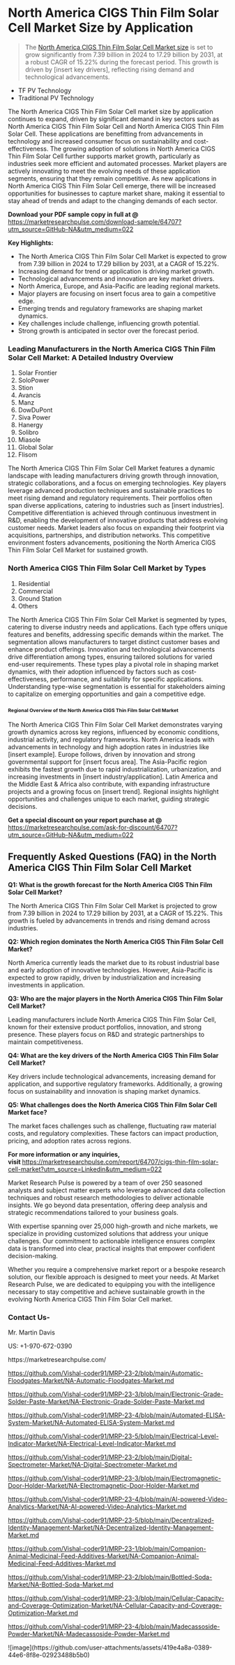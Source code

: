 <h1>North America CIGS Thin Film Solar Cell Market&nbsp;Size by Application</h1><blockquote><p>The <a href="https://marketresearchpulse.com/download-sample/64707?utm_source=GitHub-NA&amp;utm_medium=022">North America CIGS Thin Film Solar Cell Market size</a> is set to grow significantly from 7.39 billion in 2024 to 17.29 billion by 2031, at a robust CAGR of 15.22% during the forecast period. This growth is driven by [insert key drivers], reflecting rising demand and technological advancements.</p></blockquote><ul><li>TF PV Technology<li> Traditional PV Technology</li></ul><p>The North America CIGS Thin Film Solar Cell market size by application continues to expand, driven by significant demand in key sectors such as North America CIGS Thin Film Solar Cell and North America CIGS Thin Film Solar Cell. These applications are benefitting from advancements in technology and increased consumer focus on sustainability and cost-effectiveness. The growing adoption of solutions in North America CIGS Thin Film Solar Cell further supports market growth, particularly as industries seek more efficient and automated processes. Market players are actively innovating to meet the evolving needs of these application segments, ensuring that they remain competitive. As new applications in North America CIGS Thin Film Solar Cell emerge, there will be increased opportunities for businesses to capture market share, making it essential to stay ahead of trends and adapt to the changing demands of each sector.</p><p><strong>Download your PDF sample copy in full at @ </strong><a href="https://marketresearchpulse.com/download-sample/64707?utm_source=GitHub-NA&amp;utm_medium=022">https://marketresearchpulse.com/download-sample/64707?utm_source=GitHub-NA&amp;utm_medium=022</a></p><p><strong>Key Highlights: </strong></p><ul><li>The North America CIGS Thin Film Solar Cell Market is expected to grow from 7.39 billion in 2024 to 17.29 billion by 2031, at a CAGR of 15.22%.</li><li>Increasing demand for trend or application is driving market growth.</li><li>Technological advancements and innovation are key market drivers.</li><li>North America, Europe, and Asia-Pacific are leading regional markets.</li><li>Major players are focusing on insert focus area to gain a competitive edge.</li><li>Emerging trends and regulatory frameworks are shaping market dynamics.</li><li>Key challenges include challenge, influencing growth potential.</li><li>Strong growth is anticipated in sector over the forecast period.</li></ul><h3>Leading Manufacturers in the North America CIGS Thin Film Solar Cell Market: A Detailed Industry Overview</h3><ol><li>Solar Frontier</li><li>SoloPower</li><li>Stion</li><li>Avancis</li><li>Manz</li><li>DowDuPont</li><li>Siva Power</li><li>Hanergy</li><li>Solibro</li><li>Miasole</li><li>Global Solar</li><li>Flisom</li></ol><div class="flex max-w-full flex-col flex-grow"><div class="min-h-8 text-message flex w-full flex-col items-end gap-2 whitespace-normal break-words [.text-message+&amp;]:mt-5" dir="auto" data-message-author-role="assistant" data-message-id="fd8432e4-4910-450d-b182-61b7bfb0a01f" data-message-model-slug="gpt-4o"><div class="flex w-full flex-col gap-1 empty:hidden first:pt-[3px]"><div class="markdown prose w-full break-words dark:prose-invert light"><p>The North America CIGS Thin Film Solar Cell Market features a dynamic landscape with leading manufacturers driving growth through innovation, strategic collaborations, and a focus on emerging technologies. Key players leverage advanced production techniques and sustainable practices to meet rising demand and regulatory requirements. Their portfolios often span diverse applications, catering to industries such as [insert industries]. Competitive differentiation is achieved through continuous investment in R&amp;D, enabling the development of innovative products that address evolving customer needs. Market leaders also focus on expanding their footprint via acquisitions, partnerships, and distribution networks. This competitive environment fosters advancements, positioning the North America CIGS Thin Film Solar Cell Market for sustained growth.</p></div></div></div></div><h3>North America CIGS Thin Film Solar Cell Market by Types</h3><ol><li>Residential<li> Commercial<li> Ground Station<li> Others</li></ol><div class="flex max-w-full flex-col flex-grow"><div class="min-h-8 text-message flex w-full flex-col items-end gap-2 whitespace-normal break-words [.text-message+&amp;]:mt-5" dir="auto" data-message-author-role="assistant" data-message-id="084470be-0bb7-4664-bddf-5156b4f41249" data-message-model-slug="gpt-4o-mini"><div class="flex w-full flex-col gap-1 empty:hidden first:pt-[3px]"><div class="markdown prose w-full break-words dark:prose-invert light"><p>The North America CIGS Thin Film Solar Cell Market is segmented by types, catering to diverse industry needs and applications. Each type offers unique features and benefits, addressing specific demands within the market. The segmentation allows manufacturers to target distinct customer bases and enhance product offerings. Innovation and technological advancements drive differentiation among types, ensuring tailored solutions for varied end-user requirements. These types play a pivotal role in shaping market dynamics, with their adoption influenced by factors such as cost-effectiveness, performance, and suitability for specific applications. Understanding type-wise segmentation is essential for stakeholders aiming to capitalize on emerging opportunities and gain a competitive edge.</p></div></div></div></div><h3><span style="font-size: 11px;">Regional Overview of the North America CIGS Thin Film Solar Cell Market</span></h3><div class="flex max-w-full flex-col flex-grow"><div class="min-h-8 text-message flex w-full flex-col items-end gap-2 whitespace-normal break-words [.text-message+&amp;]:mt-5" dir="auto" data-message-author-role="assistant" data-message-id="e9038762-ce64-4e30-91c9-9bd413514231" data-message-model-slug="gpt-4o-mini"><div class="flex w-full flex-col gap-1 empty:hidden first:pt-[3px]"><div class="markdown prose w-full break-words dark:prose-invert light"><p>The North America CIGS Thin Film Solar Cell Market demonstrates varying growth dynamics across key regions, influenced by economic conditions, industrial activity, and regulatory frameworks. North America leads with advancements in technology and high adoption rates in industries like [insert example]. Europe follows, driven by innovation and strong governmental support for [insert focus area]. The Asia-Pacific region exhibits the fastest growth due to rapid industrialization, urbanization, and increasing investments in [insert industry/application]. Latin America and the Middle East &amp; Africa also contribute, with expanding infrastructure projects and a growing focus on [insert trend]. Regional insights highlight opportunities and challenges unique to each market, guiding strategic decisions.</p></div></div></div></div><p><strong>Get a special discount on your report purchase at @ </strong><a href="https://marketresearchpulse.com/ask-for-discount/64707?utm_source=GitHub-NA&amp;utm_medium=022">https://marketresearchpulse.com/ask-for-discount/64707?utm_source=GitHub-NA&amp;utm_medium=022</a></p><h2>Frequently Asked Questions (FAQ) in the North America CIGS Thin Film Solar Cell Market</h2><p><strong>Q1: What is the growth forecast for the North America CIGS Thin Film Solar Cell Market?</strong></p><p>The North America CIGS Thin Film Solar Cell Market is projected to grow from 7.39 billion in 2024 to 17.29 billion by 2031, at a CAGR of 15.22%. This growth is fueled by advancements in trends and rising demand across industries.</p><p><strong>Q2: Which region dominates the North America CIGS Thin Film Solar Cell Market?</strong></p><p>North America currently leads the market due to its robust industrial base and early adoption of innovative technologies. However, Asia-Pacific is expected to grow rapidly, driven by industrialization and increasing investments in application.</p><p><strong>Q3: Who are the major players in the North America CIGS Thin Film Solar Cell Market?</strong></p><p>Leading manufacturers include North America CIGS Thin Film Solar Cell, known for their extensive product portfolios, innovation, and strong presence. These players focus on R&amp;D and strategic partnerships to maintain competitiveness.</p><p><strong>Q4: What are the key drivers of the North America CIGS Thin Film Solar Cell Market?</strong></p><p>Key drivers include technological advancements, increasing demand for application, and supportive regulatory frameworks. Additionally, a growing focus on sustainability and innovation is shaping market dynamics.</p><p><strong>Q5: What challenges does the North America CIGS Thin Film Solar Cell Market face?</strong></p><p>The market faces challenges such as challenge, fluctuating raw material costs, and regulatory complexities. These factors can impact production, pricing, and adoption rates across regions.</p><p><strong>For more information or any inquiries, visit&nbsp;</strong><a href="https://marketresearchpulse.com/report/64707/cigs-thin-film-solar-cell-market?utm_source=Linkedin&utm_medium=022">https://marketresearchpulse.com/report/64707/cigs-thin-film-solar-cell-market?utm_source=Linkedin&utm_medium=022</a></p><p>Market Research Pulse is powered by a team of over 250 seasoned analysts and subject matter experts who leverage advanced data collection techniques and robust research methodologies to deliver actionable insights. We go beyond data presentation, offering deep analysis and strategic recommendations tailored to your business goals.</p><p>With expertise spanning over 25,000 high-growth and niche markets, we specialize in providing customized solutions that address your unique challenges. Our commitment to actionable intelligence ensures complex data is transformed into clear, practical insights that empower confident decision-making.</p><p>Whether you require a comprehensive market report or a bespoke research solution, our flexible approach is designed to meet your needs. At Market Research Pulse, we are dedicated to equipping you with the intelligence necessary to stay competitive and achieve sustainable growth in the evolving North America CIGS Thin Film Solar Cell market.</p><h3><strong>Contact Us-</strong></h3><p>Mr. Martin Davis</p><p>US: +1-970-672-0390</p><p>https://marketresearchpulse.com/</p><p><a href="https://github.com/Vishal-coder91/MRP-23-2/blob/main/Automatic-Floodgates-Market/NA-Automatic-Floodgates-Market.md">https://github.com/Vishal-coder91/MRP-23-2/blob/main/Automatic-Floodgates-Market/NA-Automatic-Floodgates-Market.md</a></p><p><a href="https://github.com/Vishal-coder91/MRP-23-3/blob/main/Electronic-Grade-Solder-Paste-Market/NA-Electronic-Grade-Solder-Paste-Market.md">https://github.com/Vishal-coder91/MRP-23-3/blob/main/Electronic-Grade-Solder-Paste-Market/NA-Electronic-Grade-Solder-Paste-Market.md</a></p><p><a href="https://github.com/Vishal-coder91/MRP-23-4/blob/main/Automated-ELISA-System-Market/NA-Automated-ELISA-System-Market.md">https://github.com/Vishal-coder91/MRP-23-4/blob/main/Automated-ELISA-System-Market/NA-Automated-ELISA-System-Market.md</a></p><p><a href="https://github.com/Vishal-coder91/MRP-23-5/blob/main/Electrical-Level-Indicator-Market/NA-Electrical-Level-Indicator-Market.md">https://github.com/Vishal-coder91/MRP-23-5/blob/main/Electrical-Level-Indicator-Market/NA-Electrical-Level-Indicator-Market.md</a></p><p><a href="https://github.com/Vishal-coder91/MRP-23-2/blob/main/Digital-Spectrometer-Market/NA-Digital-Spectrometer-Market.md">https://github.com/Vishal-coder91/MRP-23-2/blob/main/Digital-Spectrometer-Market/NA-Digital-Spectrometer-Market.md</a></p><p><a href="https://github.com/Vishal-coder91/MRP-23-3/blob/main/Electromagnetic-Door-Holder-Market/NA-Electromagnetic-Door-Holder-Market.md">https://github.com/Vishal-coder91/MRP-23-3/blob/main/Electromagnetic-Door-Holder-Market/NA-Electromagnetic-Door-Holder-Market.md</a></p><p><a href="https://github.com/Vishal-coder91/MRP-23-4/blob/main/AI-powered-Video-Analytics-Market/NA-AI-powered-Video-Analytics-Market.md">https://github.com/Vishal-coder91/MRP-23-4/blob/main/AI-powered-Video-Analytics-Market/NA-AI-powered-Video-Analytics-Market.md</a></p><p><a href="https://github.com/Vishal-coder91/MRP-23-5/blob/main/Decentralized-Identity-Management-Market/NA-Decentralized-Identity-Management-Market.md">https://github.com/Vishal-coder91/MRP-23-5/blob/main/Decentralized-Identity-Management-Market/NA-Decentralized-Identity-Management-Market.md</a></p><p><a href="https://github.com/Vishal-coder91/MRP-23-1/blob/main/Companion-Animal-Medicinal-Feed-Additives-Market/NA-Companion-Animal-Medicinal-Feed-Additives-Market.md">https://github.com/Vishal-coder91/MRP-23-1/blob/main/Companion-Animal-Medicinal-Feed-Additives-Market/NA-Companion-Animal-Medicinal-Feed-Additives-Market.md</a></p><p><a href="https://github.com/Vishal-coder91/MRP-23-2/blob/main/Bottled-Soda-Market/NA-Bottled-Soda-Market.md">https://github.com/Vishal-coder91/MRP-23-2/blob/main/Bottled-Soda-Market/NA-Bottled-Soda-Market.md</a></p><p><a href="https://github.com/Vishal-coder91/MRP-23-3/blob/main/Cellular-Capacity-and-Coverage-Optimization-Market/NA-Cellular-Capacity-and-Coverage-Optimization-Market.md">https://github.com/Vishal-coder91/MRP-23-3/blob/main/Cellular-Capacity-and-Coverage-Optimization-Market/NA-Cellular-Capacity-and-Coverage-Optimization-Market.md</a></p><p><a href="https://github.com/Vishal-coder91/MRP-23-4/blob/main/Madecassoside-Powder-Market/NA-Madecassoside-Powder-Market.md">https://github.com/Vishal-coder91/MRP-23-4/blob/main/Madecassoside-Powder-Market/NA-Madecassoside-Powder-Market.md</a></p>
![image](https://github.com/user-attachments/assets/419e4a8a-0389-44e6-8f8e-02923488b5b0)
